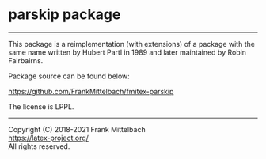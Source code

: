 # parskip package

-----

This package is a reimplementation (with extensions) of a package with
the same name written by Hubert Partl in 1989 and later maintained by
Robin Fairbairns.

Package source can be found below:

https://github.com/FrankMittelbach/fmitex-parskip

The license is LPPL.

-----

Copyright (C) 2018-2021 Frank Mittelbach<br />
<https://latex-project.org/> <br />
All rights reserved.



